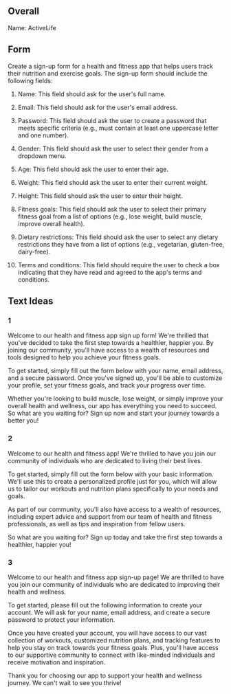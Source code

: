 ## Overall

Name:  ActiveLife
## Form

Create a sign-up form for a health and fitness app that helps users track their nutrition and exercise goals. The sign-up form should include the following fields:


1.  Name: This field should ask for the user's full name.
    
2.  Email: This field should ask for the user's email address.
    
3.  Password: This field should ask the user to create a password that meets specific criteria (e.g., must contain at least one uppercase letter and one number).
    
4.  Gender: This field should ask the user to select their gender from a dropdown menu.
    
5.  Age: This field should ask the user to enter their age.
    
6.  Weight: This field should ask the user to enter their current weight.
    
7.  Height: This field should ask the user to enter their height.
    
8.  Fitness goals: This field should ask the user to select their primary fitness goal from a list of options (e.g., lose weight, build muscle, improve overall health).
    
9.  Dietary restrictions: This field should ask the user to select any dietary restrictions they have from a list of options (e.g., vegetarian, gluten-free, dairy-free).
    
10.  Terms and conditions: This field should require the user to check a box indicating that they have read and agreed to the app's terms and conditions.


## Text Ideas

### 1 

Welcome to our health and fitness app sign up form! We're thrilled that you've decided to take the first step towards a healthier, happier you. By joining our community, you'll have access to a wealth of resources and tools designed to help you achieve your fitness goals.

To get started, simply fill out the form below with your name, email address, and a secure password. Once you've signed up, you'll be able to customize your profile, set your fitness goals, and track your progress over time.

Whether you're looking to build muscle, lose weight, or simply improve your overall health and wellness, our app has everything you need to succeed. So what are you waiting for? Sign up now and start your journey towards a better you!

### 2

Welcome to our health and fitness app! We're thrilled to have you join our community of individuals who are dedicated to living their best lives.

To get started, simply fill out the form below with your basic information. We'll use this to create a personalized profile just for you, which will allow us to tailor our workouts and nutrition plans specifically to your needs and goals.

As part of our community, you'll also have access to a wealth of resources, including expert advice and support from our team of health and fitness professionals, as well as tips and inspiration from fellow users.

So what are you waiting for? Sign up today and take the first step towards a healthier, happier you!

### 3

Welcome to our health and fitness app sign-up page! We are thrilled to have you join our community of individuals who are dedicated to improving their health and wellness.

To get started, please fill out the following information to create your account. We will ask for your name, email address, and create a secure password to protect your information.

Once you have created your account, you will have access to our vast collection of workouts, customized nutrition plans, and tracking features to help you stay on track towards your fitness goals. Plus, you'll have access to our supportive community to connect with like-minded individuals and receive motivation and inspiration.

Thank you for choosing our app to support your health and wellness journey. We can't wait to see you thrive!